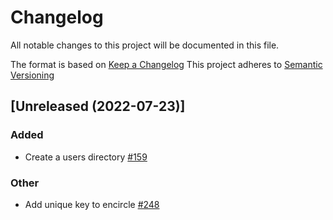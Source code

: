 # Changelog
All notable changes to this project will be documented in this file.

The format is based on [Keep a Changelog](https://keepachangelog.com/en/1.0.0/)
This project adheres to [Semantic Versioning](https://semver.org/spec/v2.0.0.html)

## [Unreleased (2022-07-23)]
### Added
- Create a users directory [#159](https://github.com/bonfire-networks/bonfire-app/issues/159) 

### Other
- Add unique key to encircle [#248](https://github.com/bonfire-networks/bonfire-app/issues/248) 

